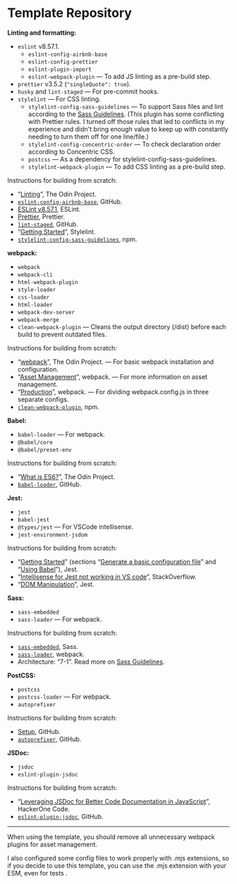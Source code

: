 # Template Repository

**Linting and formatting:**

- `eslint` v8.57.1.
  - `eslint-config-airbnb-base`
  - `eslint-config-prettier`
  - `eslint-plugin-import`
  - `eslint-webpack-plugin` — To add JS linting as a pre-build step.
- `prettier` v3.5.2 (`"singleQuote": true`).
- `husky` and `lint-staged` — For pre-commit hooks.
- `stylelint` — For CSS linting.
  - `stylelint-config-sass-guidelines` — To support Sass files and lint according to the [Sass Guidelines](https://sass-guidelin.es). (This plugin has some conflicting with Prettier rules. I turned off those rules that led to conflicts in my experience and didn't bring enough value to keep up with constantly needing to turn them off for one line/file.)
  - `stylelint-config-concentric-order` — To check declaration order according to Concentric CSS.
  - `postcss` — As a dependency for stylelint-config-sass-guidelines.
  - `stylelint-webpack-plugin` — To add CSS linting as a pre-build step.

Instructions for building from scratch:

- “[Linting](https://www.theodinproject.com/lessons/node-path-javascript-linting)”, The Odin Project.
- [`eslint-config-airbnb-base`](https://github.com/airbnb/javascript/tree/master/packages/eslint-config-airbnb-base), GitHub.
- [ESLint v8.57.1](https://eslint.org/docs/v8.x/use/getting-started), ESLint.
- [Prettier](https://prettier.io/docs/install), Prettier.
- [`lint-staged`](https://github.com/lint-staged/lint-staged#configuration), GitHub.
- “[Getting Started](https://stylelint.io/user-guide/get-started)”, Stylelint.
- [`stylelint-config-sass-guidelines`](https://www.npmjs.com/package/stylelint-config-sass-guidelines), npm.

**webpack:**

- `webpack`
- `webpack-cli`
- `html-webpack-plugin`
- `style-loader`
- `css-loader`
- `html-loader`
- `webpack-dev-server`
- `webpack-merge`
- `clean-webpack-plugin` — Cleans the output directory (/dist) before each build to prevent outdated files.

Instructions for building from scratch:

- “[webpack](https://www.theodinproject.com/lessons/javascript-webpack)”, The Odin Project. — For basic webpack installation and configuration.
- “[Asset Management](https://webpack.js.org/guides/asset-management/)”, webpack. — For more information on asset management.
- “[Production](https://webpack.js.org/guides/production/)”, webpack. ­— For dividing webpack.config.js in three separate configs.
- [`clean-webpack-plugin`](https://www.npmjs.com/package/clean-webpack-plugin), npm.

**Babel:**

- `babel-loader` — For webpack.
- `@babel/core`
- `@babel/preset-env`

Instructions for building from scratch:

- “[What is ES6?](https://www.theodinproject.com/lessons/node-path-javascript-what-is-es6)”, The Odin Project.
- [`babel-loader`](https://github.com/babel/babel-loader), GitHub.

**Jest:**

- `jest`
- `babel-jest`
- `@types/jest` — For VSCode intellisense.
- `jest-environment-jsdom`

Instructions for building from scratch:

- “[Getting Started](https://jestjs.io/docs/getting-started#using-babel)” (sections “[Generate a basic configuration file](https://jestjs.io/docs/getting-started#generate-a-basic-configuration-file)” and “[Using Babel](https://jestjs.io/docs/getting-started#using-babel)”), Jest.
- “[Intellisense for Jest not working in VS code](https://stackoverflow.com/questions/57874114/intellisense-for-jest-not-working-in-vs-code)”, StackOverflow.
- “[DOM Manipulation](https://jestjs.io/docs/tutorial-jquery)”, Jest.

**Sass:**

- `sass-embedded`
- `sass-loader` — For webpack.

Instructions for building from scratch:

- [`sass-embedded`](https://sass-lang.com/install/), Sass.
- [`sass-loader`](https://webpack.js.org/loaders/sass-loader/#root), webpack.
- Architecture: “7-1”. Read more on [Sass Guidelines](https://sass-guidelin.es/#architecture).

**PostCSS:**

- `postcss`
- `postcss-loader` — For webpack.
- `autoprefixer`

Instructions for building from scratch:

- [Setup](https://github.com/postcss/postcss#usage), GitHub.
- [`autoprefixer`](https://github.com/postcss/autoprefixer), GitHub.

**JSDoc:**

- `jsdoc`
- `eslint-plugin-jsdoc`

Instructions for building from scratch:

- “[Leveraging JSDoc for Better Code Documentation in JavaScript](https://www.pullrequest.com/blog/leveraging-jsdoc-for-better-code-documentation-in-javascript/)”, HackerOne Code.
- [`eslint-plugin-jsdoc`](https://github.com/gajus/eslint-plugin-jsdoc), GitHub.

---

When using the template, you should remove all unnecessary webpack plugins for asset management.

I also configured some config files to work properly with .mjs extensions, so if you decide to use this template, you can use the .mjs extension with your ESM, even for tests .
